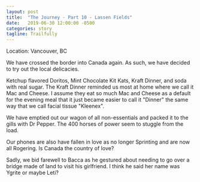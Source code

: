 ```yaml
---
layout: post
title:  "The Journey - Part 10 - Lassen Fields"
date:   2019-06-30 12:00:00 -0500
categories: story
tagline: Trailfully
---
```


Location: Vancouver, BC

We have crossed the border into Canada again. As such, we have decided to try out the local delicacies.

Ketchup flavored Doritos, Mint Chocolate Kit Kats, Kraft Dinner, and soda with real sugar. The Kraft Dinner reminded us most at home where we call it Mac and Cheese. I assume they eat so much Mac and Cheese as a default for the evening meal that it just became easier to call it "Dinner" the same way that we call facial tissue "Kleenex".

We have emptied out our wagon of all non-essentials and packed it to the gills with Dr Pepper. The 400 horses of power seem to stuggle from the load.

Our phones are also have fallen in love as no longer Sprinting and are now all Rogering. Is Canada the country of love?

Sadly, we bid farewell to Bacca as he gestured about needing to go over a bridge made of land to visit his girlfriend. I think he said her name was Ygrite or maybe Leti?